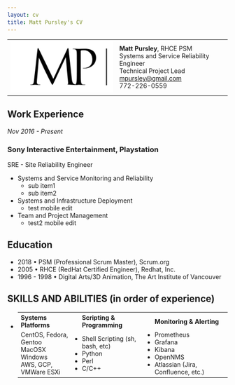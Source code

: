 ```yaml
---
layout: cv
title: Matt Pursley's CV
---
```


<center><div id="contact_table">
  <table width="800">
  <tr>
    <td align="right">
      <img src="assets/matt pursley resume logo v2 cropped.png" width="300">
    </td>
    <td align="left">
      <b>Matt Pursley</b>, RHCE PSM<br>
      Systems and Service Reliability Engineer<br>
      Technical Project Lead<br>
      <div id="webaddress">
        <i class="fi-mail"></i> 
        <a href="mailto:mpursley@gmail.com">mpursley@gmail.com</a><br>
      </div>
      <div id="webaddress">
        <i class="fi-telephone"></i> 772-226-0559 
      </div> 
    </td>
  </tr>
</table></div>
</center>

## Work Experience

_Nov 2016 - Present_
### __Sony Interactive Entertainment, Playstation__
SRE - Site Reliability Engineer

* Systems and Service Monitoring and Reliability
  * sub item1
  * sub item2
* Systems and Infrastructure Deployment
  * test mobile edit
* Team and Project Management
  * test2 mobile edit
  

## Education

* 2018 • PSM (Professional Scrum Master), Scrum.org<br>
* 2005 • RHCE (RedHat Certified Engineer), Redhat, Inc.<br>
* 1996 - 1998 • Digital Arts/3D Animation, The Art Institute of Vancouver<br>


## SKILLS AND ABILITIES (in order of experience)

* <table>
  <tr>
    <th align="left">
      Systems Platforms
    </th>
    <th align="left">
      Scripting & Programming
    </th>
    <th align="left">
      Monitoring & Alerting
    </th>
  </tr>
  <tr>
    <td>
      <li>CentOS,  Fedora, Gentoo
      <li>MacOSX
      <li>Windows
      <li>AWS, GCP, VMWare ESXi
    </td>
    <td>
      <li>Shell Scripting (sh, bash, etc)
      <li>Python 
      <li>Perl
      <li>C/C++
    </td>
    <td>
      <li>Prometheus
      <li>Grafana
      <li>Kibana
      <li>OpenNMS
      <li>Atlassian (Jira, Confluence, etc.)
    </td>
  </tr>
  </table>
